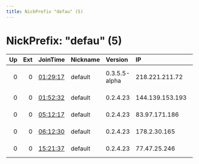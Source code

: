 ```yaml
---
title: NickPrefix "defau" (5)
---
```


# NickPrefix: "defau" (5)

|   Up |   Ext | JoinTime                                                                                            | Nickname   | Version       | IP              | AS                               | CC   |   ORp |   Dirp | OS      | Contact   |   eFamMembers |
|-----:|------:|:----------------------------------------------------------------------------------------------------|:-----------|:--------------|:----------------|:---------------------------------|:-----|------:|-------:|:--------|:----------|--------------:|
|    0 |     0 | [01:29:17](https://metrics.torproject.org/rs.html#details/0C39B3BBAC998DCF24B199127556AB5F17D9395A) | default    | 0.3.5.5-alpha | 218.221.211.72  | So-net Entertainment Corporation | jp   | 42958 |      0 | Windows | None      |             1 |
|    0 |     0 | [01:52:32](https://metrics.torproject.org/rs.html#details/BAC641A48F93FC4494A4D1906D56E2E7A642E231) | default    | 0.2.4.23      | 144.139.153.193 | Telstra Pty Ltd                  | au   |   443 |   9030 | Windows | None      |             1 |
|    0 |     0 | [05:12:17](https://metrics.torproject.org/rs.html#details/E86E0F25B9F544F9CA0815B08B39616046FCA8DB) | default    | 0.2.4.23      | 83.97.171.186   | Telecable de Asturias,SA         | es   |   443 |   9030 | Windows | None      |             1 |
|    0 |     0 | [06:12:30](https://metrics.torproject.org/rs.html#details/4B1E0053E0A424186DFF42002D95952882362633) | default    | 0.2.4.23      | 178.2.30.165    | Vodafone GmbH                    | de   |   443 |   9030 | Windows | None      |             1 |
|    0 |     0 | [15:21:37](https://metrics.torproject.org/rs.html#details/9FF6B9D1088D1E43FAD644B7ECFCB32F2A963AC2) | default    | 0.2.4.23      | 77.47.25.246    | Tele Columbus AG                 | de   |   443 |   9030 | Windows | None      |             1 |
